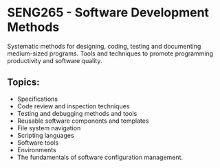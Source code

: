 # SENG265 - Software Development Methods

Systematic methods for designing, coding, testing and documenting medium-sized programs. Tools and techniques to promote programming productivity and software quality. 

## Topics: 
- Specifications
- Code review and inspection techniques
- Testing and debugging methods and tools
- Reusable software components and templates
- File system navigation
- Scripting languages
- Software tools
- Environments
- The fundamentals of software configuration management.
